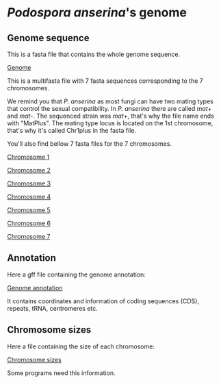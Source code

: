 # *Podospora anserina*'s genome

## Genome sequence



This is a fasta file that contains the whole genome sequence.

[Genome](genome_podo/genomePodoMatPlus.fasta)

This is a multifasta file with 7 fasta sequences corresponding to the 7 chromosomes.

We remind you that *P. anserina* as most fungi can have two mating types that control the sexual compatibility. In *P. anserina* there are called *mat*+ and *mat*-.
The sequenced strain was *mat*+, that's why the file name ends with "MatPlus".
The mating type locus is located on the 1st chromosome, that's why it's called Chr1plus in the fasta file.

You'll also find bellow 7 fasta files for the 7 chromosomes.

[Chromosome 1](genome_podo/chrm1plus.fasta)

[Chromosome 2](genome_podo/chrm2.fasta)

[Chromosome 3](genome_podo/chrm3.fasta)

[Chromosome 4](genome_podo/chrm4.fasta)

[Chromosome 5](genome_podo/chrm5.fasta)

[Chromosome 6](genome_podo/chrm6.fasta)

[Chromosome 7](genome_podo/chrm7.fasta)


## Annotation

Here a gff file containing the genome annotation:

[Genome annotation](genome_podo/Annotation_Mat+_v2.gff)


It contains coordinates and information of coding sequences (CDS), repeats, tRNA, centromeres etc.


## Chromosome sizes

Here a file containing the size of each chromosome:

[Chromosome sizes](genome_podo/Chr_size.txt)


Some programs need this information.
